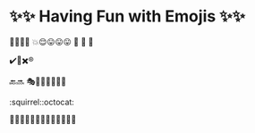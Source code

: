 # :sparkles::sparkles: Having Fun with Emojis  :sparkles::sparkles: #

:cherry_blossom::star2::pensive::sleeping:
:boom::relieved::stuck_out_tongue::stuck_out_tongue::stuck_out_tongue:
:eyes:
:nose:
:tongue:

:heavy_check_mark::white_flower::heavy_multiplication_x::registered:

:back::soon:
:performing_arts::moyai::train2::ramen::beer::beer::beer:


:squirrel::octocat:

:clap::clap::clap::clap::clap::clap::clap::clap::clap::clap::clap::clap::clap: